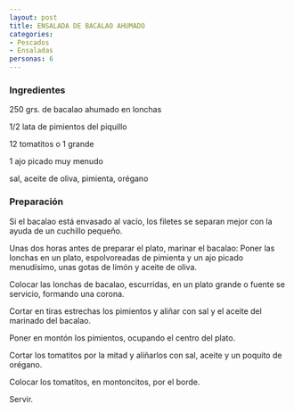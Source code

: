 ```yaml
---
layout: post
title: ENSALADA DE BACALAO AHUMADO
categories:
- Pescados
- Ensaladas
personas: 6 
---
```

<h3>Ingredientes</h3>
250 grs. de bacalao ahumado en lonchas

1/2 lata de pimientos del piquillo

12 tomatitos o 1 grande

1 ajo picado muy menudo

sal, aceite de oliva, pimienta, orégano

<h3>Preparación</h3>
Si el bacalao está envasado al vacío, los filetes se separan mejor con la ayuda de un cuchillo pequeño.

Unas dos horas antes de preparar el plato, marinar el bacalao: Poner las lonchas en un plato, espolvoreadas de pimienta y un ajo picado menudísimo, unas gotas de limón y aceite de oliva.

Colocar las lonchas de bacalao, escurridas, en un plato grande o fuente se servicio, formando una corona.

Cortar en tiras estrechas los pimientos y aliñar con sal y el aceite del marinado del bacalao.

Poner en montón los pimientos, ocupando el centro del plato.

Cortar los tomatitos por la mitad y aliñarlos con sal, aceite y un poquito de orégano.

Colocar los tomatitos, en montoncitos, por el borde.

Servir.

